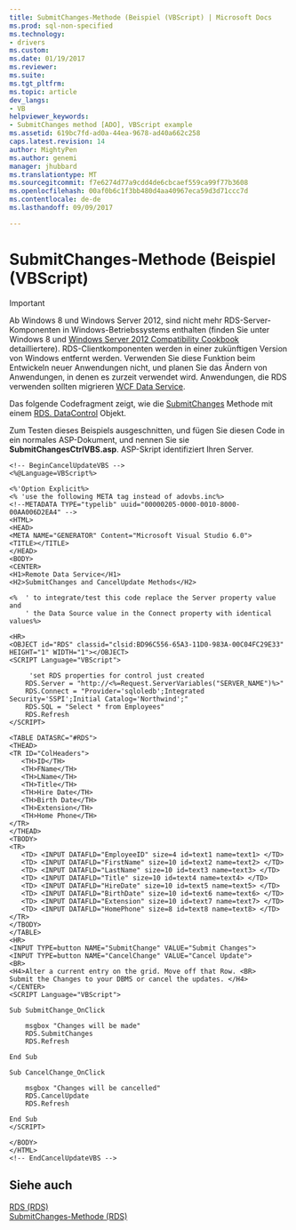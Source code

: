 ```yaml
---
title: SubmitChanges-Methode (Beispiel (VBScript) | Microsoft Docs
ms.prod: sql-non-specified
ms.technology:
- drivers
ms.custom: 
ms.date: 01/19/2017
ms.reviewer: 
ms.suite: 
ms.tgt_pltfrm: 
ms.topic: article
dev_langs:
- VB
helpviewer_keywords:
- SubmitChanges method [ADO], VBScript example
ms.assetid: 619bc7fd-ad0a-44ea-9678-ad40a662c258
caps.latest.revision: 14
author: MightyPen
ms.author: genemi
manager: jhubbard
ms.translationtype: MT
ms.sourcegitcommit: f7e6274d77a9cdd4de6cbcaef559ca99f77b3608
ms.openlocfilehash: 00af0b6c1f3bb480d4aa40967eca59d3d71ccc7d
ms.contentlocale: de-de
ms.lasthandoff: 09/09/2017

---
```

# <a name="submitchanges-method-example-vbscript"></a>SubmitChanges-Methode (Beispiel (VBScript)
> [!IMPORTANT]
>  Ab Windows 8 und Windows Server 2012, sind nicht mehr RDS-Server-Komponenten in Windows-Betriebssystems enthalten (finden Sie unter Windows 8 und [Windows Server 2012 Compatibility Cookbook](https://www.microsoft.com/en-us/download/details.aspx?id=27416) detailliertere). RDS-Clientkomponenten werden in einer zukünftigen Version von Windows entfernt werden. Verwenden Sie diese Funktion beim Entwickeln neuer Anwendungen nicht, und planen Sie das Ändern von Anwendungen, in denen es zurzeit verwendet wird. Anwendungen, die RDS verwenden sollten migrieren [WCF Data Service](http://go.microsoft.com/fwlink/?LinkId=199565).  
  
 Das folgende Codefragment zeigt, wie die [SubmitChanges](../../../ado/reference/rds-api/submitchanges-method-rds.md) Methode mit einem [RDS. DataControl](../../../ado/reference/rds-api/datacontrol-object-rds.md) Objekt.  
  
 Zum Testen dieses Beispiels ausgeschnitten, und fügen Sie diesen Code in ein normales ASP-Dokument, und nennen Sie sie **SubmitChangesCtrlVBS.asp**. ASP-Skript identifiziert Ihren Server.  
  
```  
<!-- BeginCancelUpdateVBS -->  
<%@Language=VBScript%>  
  
<%'Option Explicit%>  
<% 'use the following META tag instead of adovbs.inc%>  
<!--METADATA TYPE="typelib" uuid="00000205-0000-0010-8000-00AA006D2EA4" -->  
<HTML>  
<HEAD>  
<META NAME="GENERATOR" Content="Microsoft Visual Studio 6.0">  
<TITLE></TITLE>  
</HEAD>  
<BODY>  
<CENTER>  
<H1>Remote Data Service</H1>  
<H2>SubmitChanges and CancelUpdate Methods</H2>  
  
<%  ' to integrate/test this code replace the Server property value and   
    ' the Data Source value in the Connect property with identical values%>  
  
<HR>  
<OBJECT id="RDS" classid="clsid:BD96C556-65A3-11D0-983A-00C04FC29E33" HEIGHT="1" WIDTH="1"></OBJECT>  
<SCRIPT Language="VBScript">  
  
     'set RDS properties for control just created  
    RDS.Server = "http://<%=Request.ServerVariables("SERVER_NAME")%>"  
    RDS.Connect = "Provider='sqloledb';Integrated Security='SSPI';Initial Catalog='Northwind';"  
    RDS.SQL = "Select * from Employees"  
    RDS.Refresh  
</SCRIPT>  
  
<TABLE DATASRC="#RDS">  
<THEAD>  
<TR ID="ColHeaders">  
   <TH>ID</TH>  
   <TH>FName</TH>  
   <TH>LName</TH>  
   <TH>Title</TH>  
   <TH>Hire Date</TH>  
   <TH>Birth Date</TH>  
   <TH>Extension</TH>  
   <TH>Home Phone</TH>  
</TR>  
</THEAD>  
<TBODY>  
<TR>  
   <TD> <INPUT DATAFLD="EmployeeID" size=4 id=text1 name=text1> </TD>  
   <TD> <INPUT DATAFLD="FirstName" size=10 id=text2 name=text2> </TD>  
   <TD> <INPUT DATAFLD="LastName" size=10 id=text3 name=text3> </TD>  
   <TD> <INPUT DATAFLD="Title" size=10 id=text4 name=text4> </TD>  
   <TD> <INPUT DATAFLD="HireDate" size=10 id=text5 name=text5> </TD>  
   <TD> <INPUT DATAFLD="BirthDate" size=10 id=text6 name=text6> </TD>  
   <TD> <INPUT DATAFLD="Extension" size=10 id=text7 name=text7> </TD>  
   <TD> <INPUT DATAFLD="HomePhone" size=8 id=text8 name=text8> </TD>  
</TR>  
</TBODY>  
</TABLE>  
<HR>  
<INPUT TYPE=button NAME="SubmitChange" VALUE="Submit Changes">  
<INPUT TYPE=button NAME="CancelChange" VALUE="Cancel Update">  
<BR>  
<H4>Alter a current entry on the grid. Move off that Row. <BR>  
Submit the Changes to your DBMS or cancel the updates. </H4>  
</CENTER>  
<SCRIPT Language="VBScript">  
  
Sub SubmitChange_OnClick  
  
    msgbox "Changes will be made"  
    RDS.SubmitChanges     
    RDS.Refresh  
  
End Sub  
  
Sub CancelChange_OnClick  
  
    msgbox "Changes will be cancelled"  
    RDS.CancelUpdate  
    RDS.Refresh  
  
End Sub  
</SCRIPT>  
  
</BODY>  
</HTML>  
<!-- EndCancelUpdateVBS -->  
```  
  
## <a name="see-also"></a>Siehe auch  
 [RDS (RDS)](../../../ado/reference/rds-api/datacontrol-object-rds.md)   
 [SubmitChanges-Methode (RDS)](../../../ado/reference/rds-api/submitchanges-method-rds.md)



